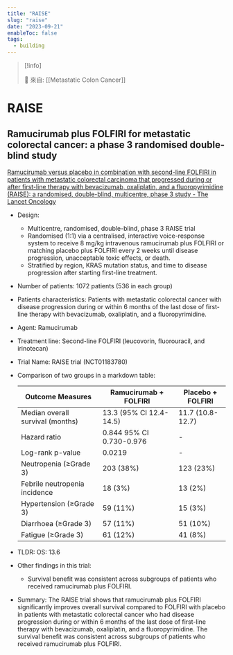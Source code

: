 ```yaml
---
title: "RAISE"
slug: "raise"
date: "2023-09-21"
enableToc: false
tags:
  - building
---
```


> [!info]
>
> 🌱 來自: [[Metastatic Colon Cancer]]

# RAISE

## Ramucirumab plus FOLFIRI for metastatic colorectal cancer: a phase 3 randomised double-blind study

[Ramucirumab versus placebo in combination with second-line FOLFIRI in patients with metastatic colorectal carcinoma that progressed during or after first-line therapy with bevacizumab, oxaliplatin, and a fluoropyrimidine (RAISE): a randomised, double-blind, multicentre, phase 3 study - The Lancet Oncology](https://www.thelancet.com/journals/lanonc/article/PIIS1470-2045(15)70127-0/fulltext)

- Design:
  - Multicentre, randomised, double-blind, phase 3 RAISE trial
  - Randomised (1:1) via a centralised, interactive voice-response system to receive 8 mg/kg intravenous ramucirumab plus FOLFIRI or matching placebo plus FOLFIRI every 2 weeks until disease progression, unacceptable toxic effects, or death.
  - Stratified by region, KRAS mutation status, and time to disease progression after starting first-line treatment.
- Number of patients: 1072 patients (536 in each group)
- Patients characteristics: Patients with metastatic colorectal cancer with disease progression during or within 6 months of the last dose of first-line therapy with bevacizumab, oxaliplatin, and a fluoropyrimidine.
- Agent: Ramucirumab
- Treatment line: Second-line FOLFIRI (leucovorin, fluorouracil, and irinotecan)
- Trial Name: RAISE trial (NCT01183780)
- Comparison of two groups in a markdown table:

  | Outcome Measures | Ramucirumab + FOLFIRI | Placebo + FOLFIRI |
  | --- | --- | --- |
  | Median overall survival (months) | 13.3 (95% CI 12.4-14.5) | 11.7 (10.8-12.7) |
  | Hazard ratio | 0.844 95% CI 0.730-0.976 | - |
  | Log-rank p-value | 0.0219 | - |
  | Neutropenia (≥Grade 3) | 203 (38%) | 123 (23%) |
  | Febrile neutropenia incidence | 18 (3%) | 13 (2%) |
  | Hypertension (≥Grade 3) | 59 (11%) | 15 (3%) |
  | Diarrhoea (≥Grade 3) | 57 (11%) | 51 (10%) |
  | Fatigue (≥Grade 3) | 61 (12%) | 41 (8%) |

- TLDR: OS: 13.6

- Other findings in this trial:
  - Survival benefit was consistent across subgroups of patients who received ramucirumab plus FOLFIRI.
- Summary:
The RAISE trial shows that ramucirumab plus FOLFIRI significantly improves overall survival compared to FOLFIRI with placebo in patients with metastatic colorectal cancer who had disease progression during or within 6 months of the last dose of first-line therapy with bevacizumab, oxaliplatin, and a fluoropyrimidine. The survival benefit was consistent across subgroups of patients who received ramucirumab plus FOLFIRI.
